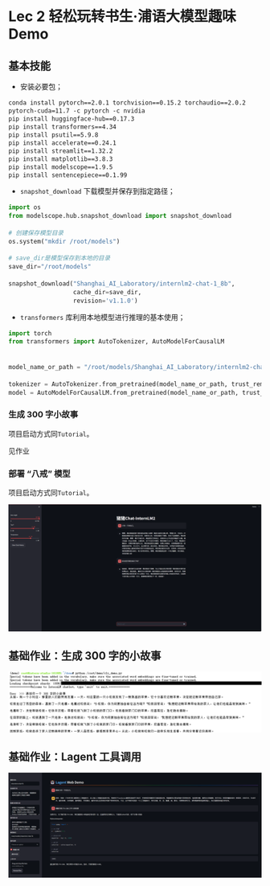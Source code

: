 # Lec 2 轻松玩转书生·浦语大模型趣味 Demo

## 基本技能

+ 安装必要包；
```
conda install pytorch==2.0.1 torchvision==0.15.2 torchaudio==2.0.2 pytorch-cuda=11.7 -c pytorch -c nvidia
pip install huggingface-hub==0.17.3
pip install transformers==4.34 
pip install psutil==5.9.8
pip install accelerate==0.24.1
pip install streamlit==1.32.2 
pip install matplotlib==3.8.3 
pip install modelscope==1.9.5
pip install sentencepiece==0.1.99
```
+ `snapshot_download` 下载模型并保存到指定路径；
```python
import os
from modelscope.hub.snapshot_download import snapshot_download

# 创建保存模型目录
os.system("mkdir /root/models")

# save_dir是模型保存到本地的目录
save_dir="/root/models"

snapshot_download("Shanghai_AI_Laboratory/internlm2-chat-1_8b", 
                  cache_dir=save_dir, 
                  revision='v1.1.0')
```
+ `transformers` 库利用本地模型进行推理的基本使用；
```python
import torch
from transformers import AutoTokenizer, AutoModelForCausalLM


model_name_or_path = "/root/models/Shanghai_AI_Laboratory/internlm2-chat-1_8b"

tokenizer = AutoTokenizer.from_pretrained(model_name_or_path, trust_remote_code=True, device_map='cuda:0')
model = AutoModelForCausalLM.from_pretrained(model_name_or_path, trust_remote_code=True, torch_dtype=torch.bfloat16, device_map='cuda:0')
```

### 生成 300 字小故事

项目启动方式同`Tutorial`。

见作业

### 部署 “八戒” 模型

项目启动方式同`Tutorial`。

![alt text](pic/2.3.png)

## 基础作业：生成 300 字的小故事

![alt text](pic/2.1.png)

## 基础作业：Lagent 工具调用

![alt text](pic/2.2.png)